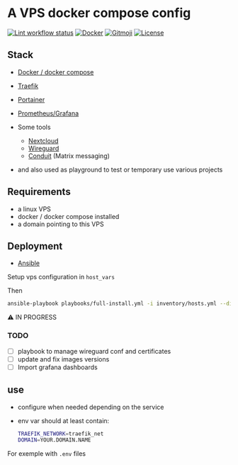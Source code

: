 # A VPS docker compose config

[![Lint workflow status](https://img.shields.io/github/actions/workflow/status/ad2ien/a-vps-config/lint.yml?label=lint&logo=github)](https://ad2ien.github.io/a-vps-config)
[![Docker](https://img.shields.io/badge/Docker-compose-2496ED.svg?logo=Docker)](https://www.rust-lang.org/)
[![Gitmoji](https://img.shields.io/badge/gitmoji-%20😜%20😍-FFDD67.svg)](https://gitmoji.dev)
[![License](https://img.shields.io/badge/License-MIT-blue.svg)](https://opensource.org/licenses/MIT)

## Stack

- [Docker / docker compose](https://www.docker.com/)
- [Traefik](https://doc.traefik.io/)
- [Portainer](https://www.portainer.io/)
- [Prometheus/Grafana](https://grafana.com/)

- Some tools
  - [Nextcloud](https://nextcloud.com/)
  - [Wireguard](https://www.wireguard.com/)
  - [Conduit](https://conduit.rs/) (Matrix messaging)
- and also used as playground to test or temporary use various projects

## Requirements

- a linux VPS
- docker / docker compose installed
- a domain pointing to this VPS

## Deployment

- [Ansible](https://docs.ansible.com/)

Setup vps configuration in `host_vars`

Then

```bash
ansible-playbook playbooks/full-install.yml -i inventory/hosts.yml --diff
```

⚠️ IN PROGRESS

### TODO

- [ ] playbook to manage wireguard conf and certificates
- [ ] update and fix images versions
- [ ] Import grafana dashboards

## use

- configure when needed depending on the service
- env var should at least contain:

  ```bash
  TRAEFIK_NETWORK=traefik_net
  DOMAIN=YOUR.DOMAIN.NAME
  ```

For exemple with `.env` files
